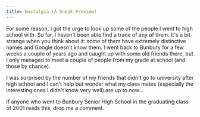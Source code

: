 ```yaml
---
title: Nostalgia (A Sneak Preview)
---
```


For some reason, I got the urge to look up some of the people I went to high school with. So far, I haven't been able find a trace of any of them. It's a bit strange when you think about it: some of them have extremely distinctive names and Google doesn't know them. I went back to Bunbury for a few weeks a couple of years ago and caught up with some old friends there, but I only managed to meet a couple of people from my grade at school (and those by chance).

I was surprised by the number of my friends that didn't go to university after high school and I can't help but wonder what my class mates (especially the interesting ones I didn't know very well) are up to now...

If anyone who went to Bunbury Senior High School in the graduating class of 2001 reads this, drop me a comment.
